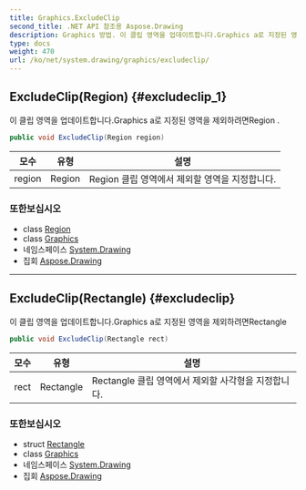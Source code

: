 ```yaml
---
title: Graphics.ExcludeClip
second_title: .NET API 참조용 Aspose.Drawing
description: Graphics 방법. 이 클립 영역을 업데이트합니다.Graphics a로 지정된 영역을 제외하려면Region .
type: docs
weight: 470
url: /ko/net/system.drawing/graphics/excludeclip/
---
```

## ExcludeClip(Region) {#excludeclip_1}

이 클립 영역을 업데이트합니다.Graphics a로 지정된 영역을 제외하려면Region .

```csharp
public void ExcludeClip(Region region)
```

| 모수 | 유형 | 설명 |
| --- | --- | --- |
| region | Region | Region 클립 영역에서 제외할 영역을 지정합니다. |

### 또한보십시오

* class [Region](../../region/)
* class [Graphics](../)
* 네임스페이스 [System.Drawing](../../graphics/)
* 집회 [Aspose.Drawing](../../../)

---

## ExcludeClip(Rectangle) {#excludeclip}

이 클립 영역을 업데이트합니다.Graphics a로 지정된 영역을 제외하려면Rectangle

```csharp
public void ExcludeClip(Rectangle rect)
```

| 모수 | 유형 | 설명 |
| --- | --- | --- |
| rect | Rectangle | Rectangle 클립 영역에서 제외할 사각형을 지정합니다. |

### 또한보십시오

* struct [Rectangle](../../rectangle/)
* class [Graphics](../)
* 네임스페이스 [System.Drawing](../../graphics/)
* 집회 [Aspose.Drawing](../../../)


